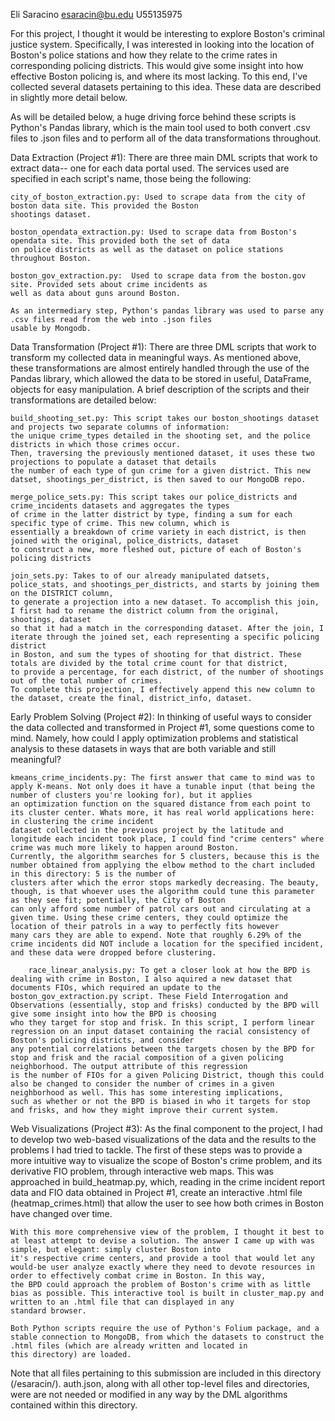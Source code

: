 Eli Saracino
esaracin@bu.edu
U55135975


For this project, I thought it would be interesting to explore Boston's criminal justice system. Specifically, I was interested
in looking into the location of Boston's police stations and how they relate to the crime rates in corresponding policing districts. 
This would give some insight into how effective Boston policing is, and where its most lacking. To this end, I've collected several
datasets pertaining to this idea. These data are described in slightly more detail below. 

As will be detailed below, a huge driving force behind these scripts is Python's Pandas library, which is the main tool used to 
both convert .csv files to .json files and to perform all of the data transformations throughout.


Data Extraction (Project #1):
	There are three main DML scripts that work to extract data-- one for each data portal used. The services used
	are specified in each script's name, those being the following:

	city_of_boston_extraction.py: Used to scrape data from the city of boston data site. This provided the Boston
	shootings dataset.

	boston_opendata_extraction.py: Used to scrape data from Boston's opendata site. This provided both the set of data
	on police districts as well as the dataset on police stations throughout Boston.

	boston_gov_extraction.py:  Used to scrape data from the boston.gov site. Provided sets about crime incidents as 
	well as data about guns around Boston.

	As an intermediary step, Python's pandas library was used to parse any .csv files read from the web into .json files
	usable by Mongodb.


Data Transformation (Project #1):
	There are three DML scripts that work to transform my collected data in meaningful ways. As mentioned above, these
	transformations are almost entirely handled through the use of the Pandas library, which allowed the data to be stored
	in useful, DataFrame, objects for easy manipulation. A brief description of the scripts and their transformations are 
	detailed below:
	
	build_shooting_set.py: This script takes our boston_shootings dataset and projects two separate columns of information:
	the unique crime_types detailed in the shooting set, and the police districts in which those crimes occur. 
	Then, traversing the previously mentioned dataset, it uses these two projections to populate a dataset that details 
	the number of each type of gun crime for a given district. This new datset, shootings_per_district, is then saved to our MongoDB repo.

	merge_police_sets.py: This script takes our police_districts and crime_incidents datasets and aggregates the types 
	of crime in the latter district by type, finding a sum for each specific type of crime. This new column, which is 
	essentially a breakdown of crime variety in each district, is then joined with the original, police_districts, dataset 
	to construct a new, more fleshed out, picture of each of Boston's policing districts		

	join_sets.py: Takes to of our already manipulated datsets, police_stats, and shootings_per_districts, and starts by joining them on the DISTRICT column, 
	to generate a projection into a new dataset. To accomplish this join, I first had to rename the district column from the original, shootings, dataset 
	so that it had a match in the corresponding dataset. After the join, I iterate through the joined set, each representing a specific policing district 
	in Boston, and sum the types of shooting for that district. These totals are divided by the total crime count for that district, 
	to provide a percentage, for each district, of the number of shootings out of the total number of crimes. 
	To complete this projection, I effectively append this new column to the dataset, create the final, district_info, dataset.


Early Problem Solving (Project #2):
	In thinking of useful ways to consider the data collected and transformed in Project #1, some questions come to mind. Namely, how could I apply optimization problems and statistical analysis
	to these datasets in ways that are both variable and still meaningful?

	kmeans_crime_incidents.py: The first answer that came to mind was to apply K-means. Not only does it have a tunable input (that being the number of clusters you're looking for), but it applies
	an optimization function on the squared distance from each point to its cluster center. Whats more, it has real world applications here: in clustering the crime incident
	dataset collected in the previous project by the latitude and longitude each incident took place, I could find "crime centers" where crime was much more likely to happen around Boston.
	Currently, the algorithm searches for 5 clusters, because this is the number obtained from applying the elbow method to the chart included in this directory: 5 is the number of 
	clusters after which the error stops markedly decreasing. The beauty, though, is that whoever uses the algorithm could tune this parameter as they see fit; potentially, the City of Boston
	can only afford some number of patrol cars out and circulating at a given time. Using these crime centers, they could optimize the location of their patrols in a way to perfectly fits however
	many cars they are able to expend. Note that roughly 6.29% of the crime incidents did NOT include a location for the specified incident, and these data were dropped before clustering.

        race_linear_analysis.py: To get a closer look at how the BPD is dealing with crime in Boston, I also aquired a new dataset that documents FIOs, which required an update to the 
	boston_gov_extraction.py script. These Field Interrogation and Observations (essentially, stop and frisks) conducted by the BPD will give some insight into how the BPD is choosing
	who they target for stop and frisk. In this script, I perform linear regression on an input dataset containing the racial consistency of Boston's policing districts, and consider 
	any potential correlations between the targets chosen by the BPD for stop and frisk and the racial composition of a given policing neighborhood. The output attribute of this regression
	is the number of FIOs for a given Policing District, though this could also be changed to consider the number of crimes in a given neighborhood as well. This has some interesting implications,
	such as whether or not the BPD is biased in who it targets for stop and frisks, and how they might improve their current system.


Web Visualizations (Project #3):
	As the final component to the project, I had to develop two web-based visualizations of the data and the results to the problems I had tried to tackle. The first of these steps was to provide
	a more intuitive way to visualize the scope of Boston's crime problem, and its derivative FIO problem, through interactive web maps. This was approached in build_heatmap.py, which, reading in the 
	crime incident report data and FIO data obtained in Project #1, create an interactive .html file (heatmap_crimes.html) that allow the user to see how both crimes in Boston have changed over time. 

	With this more comprehensive view of the problem, I thought it best to at least attempt to devise a solution. The answer I came up with was simple, but elegant: simply cluster Boston into 
	it's respective crime centers, and provide a tool that would let any would-be user analyze exactly where they need to devote resources in order to effectively combat crime in Boston. In this way,
	the BPD could approach the problem of Boston's crime with as little bias as possible. This interactive tool is built in cluster_map.py and written to an .html file that can displayed in any 
	standard browser.

	Both Python scripts require the use of Python's Folium package, and a stable connection to MongoDB, from which the datasets to construct the .html files (which are already written and located in
	this directory) are loaded.


Note that all files pertaining to this submission are included in this directory (/esaracin/). auth.json, along with all other top-level files and directories,
were are not needed or modified in any way by the DML algorithms contained within this directory.

